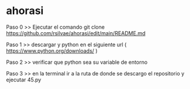 # ahorasi

Paso 0 >> Ejecutar el comando git clone https://github.com/rsilvae/ahorasi/edit/main/README.md

Paso 1 >> descargar y python en el siguiente url ( https://www.python.org/downloads/ )

Paso 2 >> verificar que python sea su variable de entorno

Paso 3 >> en la terminal ir a la ruta de donde se descargo el repositorio y ejecutar 45.py

